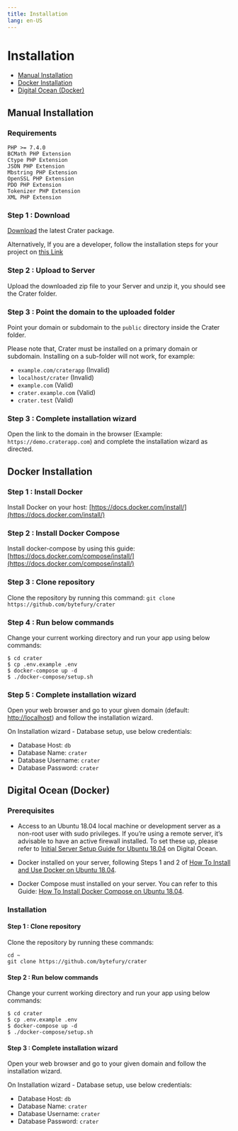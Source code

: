 ```yaml
---
title: Installation
lang: en-US
---
```


# Installation

- [Manual Installation](#manual-installation)
- [Docker Installation](#docker-installation)
- [Digital Ocean (Docker)](#digital-ocean-docker)

## Manual Installation

### Requirements

```
PHP >= 7.4.0
BCMath PHP Extension
Ctype PHP Extension
JSON PHP Extension
Mbstring PHP Extension
OpenSSL PHP Extension
PDO PHP Extension
Tokenizer PHP Extension
XML PHP Extension
```

### Step 1 : Download

[Download](http://craterapp.com/downloads) the latest Crater package.

Alternatively, If you are a developer, follow the installation steps for your project on [this Link](./developer-guide.md)

### Step 2 : Upload to Server

Upload the downloaded zip file to your Server and unzip it, you should see the Crater folder.

### Step 3 : Point the domain to the uploaded folder

Point your domain or subdomain to the `public` directory inside the Crater folder.

Please note that, Crater must be installed on a primary domain or subdomain. Installing on a sub-folder will not work, for example:

- `example.com/craterapp` (Invalid)
- `localhost/crater` (Invalid)
- `example.com` (Valid)
- `crater.example.com` (Valid)
- `crater.test` (Valid)

### Step 3 : Complete installation wizard

Open the link to the domain in the browser (Example: `https://demo.craterapp.com`) and complete the installation wizard as directed.

## Docker Installation

### Step 1 : Install Docker

Install Docker on your host: [https://docs.docker.com/install/](https://docs.docker.com/install/)

### Step 2 : Install Docker Compose

Install docker-compose by using this guide: [https://docs.docker.com/compose/install/](https://docs.docker.com/compose/install/)

### Step 3 : Clone repository

Clone the repository by running this command: `git clone https://github.com/bytefury/crater`

### Step 4 : Run below commands

Change your current working directory and run your app using below commands:

```
$ cd crater
$ cp .env.example .env
$ docker-compose up -d
$ ./docker-compose/setup.sh
```

### Step 5 : Complete installation wizard

Open your web browser and go to your given domain (default: [http://localhost](http://localhost)) and follow the installation wizard.

On Installation wizard - Database setup, use below credentials:

- Database Host: `db`
- Database Name: `crater`
- Database Username: `crater`
- Database Password: `crater`

## Digital Ocean (Docker)

### Prerequisites

- Access to an Ubuntu 18.04 local machine or development server as a non-root user with sudo privileges. If you’re using a remote server, it’s advisable to have an active firewall installed. To set these up, please refer to [Initial Server Setup Guide for Ubuntu 18.04](https://www.digitalocean.com/community/tutorials/initial-server-setup-with-ubuntu-18-04) on Digital Ocean.

- Docker installed on your server, following Steps 1 and 2 of [How To Install and Use Docker on Ubuntu 18.04](https://www.digitalocean.com/community/tutorials/how-to-install-and-use-docker-on-ubuntu-18-04).

- Docker Compose must installed on your server. You can refer to this Guide: [How To Install Docker Compose on Ubuntu 18.04](https://www.digitalocean.com/community/tutorials/how-to-install-docker-compose-on-ubuntu-18-04).

### Installation

#### Step 1 : Clone repository

Clone the repository by running these commands:

```
cd ~
git clone https://github.com/bytefury/crater
```

#### Step 2 : Run below commands

Change your current working directory and run your app using below commands:

```
$ cd crater
$ cp .env.example .env
$ docker-compose up -d
$ ./docker-compose/setup.sh
```

#### Step 3 : Complete installation wizard

Open your web browser and go to your given domain and follow the installation wizard.

On Installation wizard - Database setup, use below credentials:

- Database Host: `db`
- Database Name: `crater`
- Database Username: `crater`
- Database Password: `crater`
